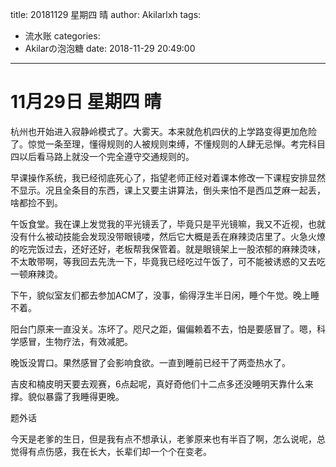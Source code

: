 title: 20181129 星期四 晴
author: Akilarlxh
tags:
  - 流水账
categories:
  - Akilarの泡泡糖
date: 2018-11-29 20:49:00
---
# 11月29日 星期四 晴

杭州也开始进入寂静岭模式了。大雾天。本来就危机四伏的上学路变得更加危险了。惊觉一条至理，懂得规则的人被规则束缚，不懂规则的人肆无忌惮。考完科目四以后看马路上就没一个完全遵守交通规则的。

早课操作系统，我已经彻底死心了，指望老师正经对着课本修改一下课程安排显然不显示。况且全条目的东西，课上又要主讲算法，倒头来怕不是西瓜芝麻一起丢，啥都捡不到。

午饭食堂。我在课上发觉我的平光镜丢了，毕竟只是平光镜嘛，我又不近视，也就没有什么被动技能会发现没带眼镜喽，然后它大概是丢在麻辣烫店里了。火急火燎的吃完饭过去，还好还好，老板帮我保管着。就是眼镜架上一股浓郁的麻辣烫味，不太敢带啊，等我回去先洗一下，毕竟我已经吃过午饭了，可不能被诱惑的又去吃一顿麻辣烫。

下午，貌似室友们都去参加ACM了，没事，偷得浮生半日闲，睡个午觉。晚上睡不着。

阳台门原来一直没关。冻坏了。咫尺之距，偏偏赖着不去，怕是要感冒了。嗯，科学感冒，生物疗法，有效减肥。

晚饭没胃口。果然感冒了会影响食欲。一直到睡前已经干了两壶热水了。

吉皮和楠皮明天要去观赛，6点起呢，真好奇他们十二点多还没睡明天靠什么来撑。貌似暴露了我睡得更晚。

题外话

今天是老爹的生日，但是我有点不想承认，老爹原来也有半百了啊，怎么说呢，总觉得有点伤感，我在长大，长辈们却一个个在变老。